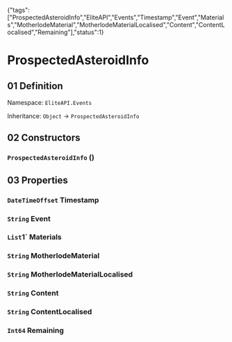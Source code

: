 {"tags":["ProspectedAsteroidInfo","EliteAPI","Events","Timestamp","Event","Materials","MotherlodeMaterial","MotherlodeMaterialLocalised","Content","ContentLocalised","Remaining"],"status":1}

# ProspectedAsteroidInfo

## 01 Definition

Namespace: `EliteAPI.Events`

Inheritance: `Object` → `ProspectedAsteroidInfo`

## 02 Constructors

### `ProspectedAsteroidInfo` ()

## 03 Properties

### `DateTimeOffset` Timestamp

### `String` Event

### `List`1` Materials

### `String` MotherlodeMaterial

### `String` MotherlodeMaterialLocalised

### `String` Content

### `String` ContentLocalised

### `Int64` Remaining

